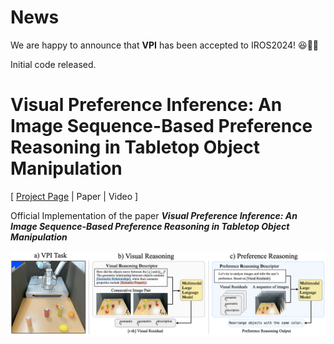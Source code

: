 # News

We are happy to announce that **VPI** has been accepted to IROS2024! 😆🎉🎉

Initial code released.

# Visual Preference Inference: An Image Sequence-Based Preference Reasoning in Tabletop Object Manipulation

[ [Project Page](https://joonhyung-lee.github.io/vpi/) | Paper | Video ]

Official Implementation of the paper ***Visual Preference Inference: An Image Sequence-Based Preference Reasoning in Tabletop Object Manipulation***

![fig_overview](https://github.com/joonhyung-lee/vpi/raw/github-page/assets/images/fig-overview.png)